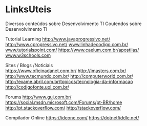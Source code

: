 # LinksUteis
Diversos conteúdos sobre Desenvolvimento TI
Coutendos sobre Desenvolvimento TI

Tutorial Learning 
http://www.javaprogressivo.net/
http://www.cprogressivo.net/
www.linhadecodigo.com.br/
www.tutorialspoint.com/
https://www.caelum.com.br/apostilas/
www.w3schools.com

Sites / Blogs /Noticiais 	
https://www.oficinadanet.com.br/
http://imasters.com.br/
http://www.tecmundo.com.br/
http://computerworld.com.br/ 
http://exame.abril.com.br/topicos/tecnologia-da-informacao 
http://codigofonte.uol.com.br/


Forums
http://www.guj.com.br/
https://social.msdn.microsoft.com/Forums/pt-BR/home
http://pt.stackoverflow.com/
http://stackoverflow.com/

Compilador Online
https://ideone.com/
https://dotnetfiddle.net/
